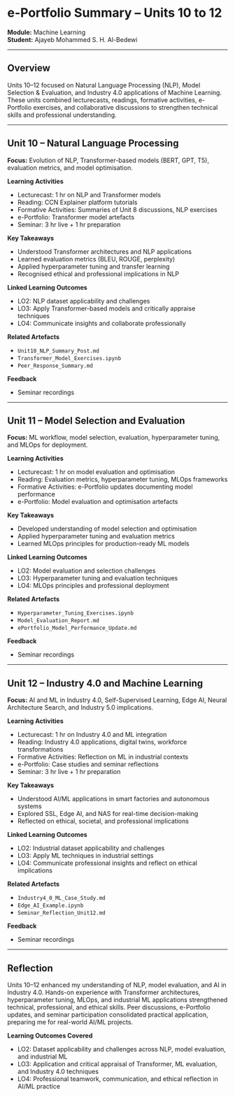 # e-Portfolio Summary – Units 10 to 12
**Module:** Machine Learning  
**Student:** Ajayeb Mohammed S. H. Al-Bedewi  

---

## Overview
Units 10–12 focused on Natural Language Processing (NLP), Model Selection & Evaluation, and Industry 4.0 applications of Machine Learning. These units combined lecturecasts, readings, formative activities, e-Portfolio exercises, and collaborative discussions to strengthen technical skills and professional understanding.

---

## Unit 10 – Natural Language Processing
**Focus:** Evolution of NLP, Transformer-based models (BERT, GPT, T5), evaluation metrics, and model optimisation.

**Learning Activities**
- Lecturecast: 1 hr on NLP and Transformer models
- Reading: CCN Explainer platform tutorials
- Formative Activities: Summaries of Unit 8 discussions, NLP exercises
- e-Portfolio: Transformer model artefacts
- Seminar: 3 hr live + 1 hr preparation

**Key Takeaways**
- Understood Transformer architectures and NLP applications
- Learned evaluation metrics (BLEU, ROUGE, perplexity)
- Applied hyperparameter tuning and transfer learning
- Recognised ethical and professional implications in NLP

**Linked Learning Outcomes**
- LO2: NLP dataset applicability and challenges
- LO3: Apply Transformer-based models and critically appraise techniques
- LO4: Communicate insights and collaborate professionally

**Related Artefacts**
- `Unit10_NLP_Summary_Post.md`
- `Transformer_Model_Exercises.ipynb`
- `Peer_Response_Summary.md`

**Feedback**
- Seminar recordings

---

## Unit 11 – Model Selection and Evaluation
**Focus:** ML workflow, model selection, evaluation, hyperparameter tuning, and MLOps for deployment.

**Learning Activities**
- Lecturecast: 1 hr on model evaluation and optimisation
- Reading: Evaluation metrics, hyperparameter tuning, MLOps frameworks
- Formative Activities: e-Portfolio updates documenting model performance
- e-Portfolio: Model evaluation and optimisation artefacts

**Key Takeaways**
- Developed understanding of model selection and optimisation
- Applied hyperparameter tuning and evaluation metrics
- Learned MLOps principles for production-ready ML models

**Linked Learning Outcomes**
- LO2: Model evaluation and selection challenges
- LO3: Hyperparameter tuning and evaluation techniques
- LO4: MLOps principles and professional deployment

**Related Artefacts**
- `Hyperparameter_Tuning_Exercises.ipynb`
- `Model_Evaluation_Report.md`
- `ePortfolio_Model_Performance_Update.md`

**Feedback**
- Seminar recordings

---

## Unit 12 – Industry 4.0 and Machine Learning
**Focus:** AI and ML in Industry 4.0, Self-Supervised Learning, Edge AI, Neural Architecture Search, and Industry 5.0 implications.

**Learning Activities**
- Lecturecast: 1 hr on Industry 4.0 and ML integration
- Reading: Industry 4.0 applications, digital twins, workforce transformations
- Formative Activities: Reflection on ML in industrial contexts
- e-Portfolio: Case studies and seminar reflections
- Seminar: 3 hr live + 1 hr preparation

**Key Takeaways**
- Understood AI/ML applications in smart factories and autonomous systems
- Explored SSL, Edge AI, and NAS for real-time decision-making
- Reflected on ethical, societal, and professional implications

**Linked Learning Outcomes**
- LO2: Industrial dataset applicability and challenges
- LO3: Apply ML techniques in industrial settings
- LO4: Communicate professional insights and reflect on ethical implications

**Related Artefacts**
- `Industry4_0_ML_Case_Study.md`
- `Edge_AI_Example.ipynb`
- `Seminar_Reflection_Unit12.md`

**Feedback**
- Seminar recordings

---

## Reflection
Units 10–12 enhanced my understanding of NLP, model evaluation, and AI in Industry 4.0. Hands-on experience with Transformer architectures, hyperparameter tuning, MLOps, and industrial ML applications strengthened technical, professional, and ethical skills. Peer discussions, e-Portfolio updates, and seminar participation consolidated practical application, preparing me for real-world AI/ML projects.

**Learning Outcomes Covered**
- LO2: Dataset applicability and challenges across NLP, model evaluation, and industrial ML
- LO3: Application and critical appraisal of Transformer, ML evaluation, and Industry 4.0 techniques
- LO4: Professional teamwork, communication, and ethical reflection in AI/ML practice

